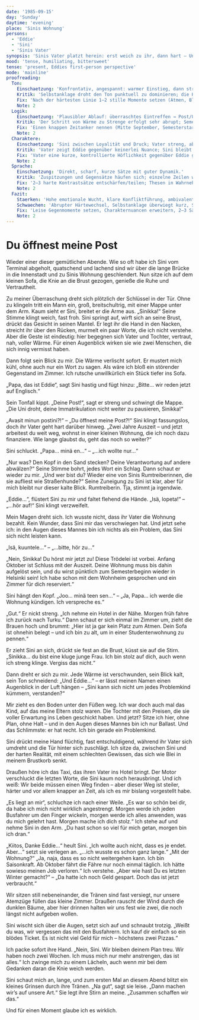 ```yaml
---
date: '1985-09-15'
day: 'Sunday'
daytime: 'evening'
place: 'Sinis Wohnung'
persons:
  - 'Eddie'
  - 'Sini'
  - 'Sinis Vater'
synopsis: 'Sinis Vater platzt herein: erst weich zu ihr, dann hart – Uni, Wohnung, Ende der Auszeit; zu mir kalt, und ich verstehe: Ich kann hier nicht bleiben.'
mood: 'tense, humiliating, bittersweet'
tense: 'present, Eddies first-person perspective'
mode: 'mainline'
proofreading:
  Ton:
    Einschaetzung: 'Konfrontativ, angespannt: warmer Einstieg, dann strenge Ansage; Eddies Verletzlichkeit ist spürbar.'
    Kritik: 'Selbstanklage droht den Ton punktuell zu dominieren; die Härte des Vaters überblendet kurz die leisen Töne.'
    Fix: 'Nach der härtesten Linie 1–2 stille Momente setzen (Atmen, Blick weg, Handdruck); Eddies Trotz-Mikrogesten einbauen; am Schluss die Hoffnung leise, nicht pathetisch rahmen.'
    Note: 2
  Logik:
    Einschaetzung: 'Plausibler Ablauf: überraschtes Eintreffen → Post/Uni → Deadline/Hotel → Konsequenzen; finanzielle Abhängigkeit erklärt die Härte.'
    Kritik: 'Der Schritt von Wärme zu Strenge erfolgt sehr abrupt; Semester-/Zeitfenster könnte einmal verankert werden.'
    Fix: 'Einen knappen Zeitanker nennen (Mitte September, Semesterstart Anfang Oktober); Vaters Umschwenken mit einem Mini-Auslöser markieren (Blick auf Mappe/Chaos im Zimmer).'
    Note: 2
  Charaktere:
    Einschaetzung: 'Sini zwischen Loyalität und Druck; Vater streng, aber mit echter Zuneigung; Eddie verletzlich, sucht Haltung.'
    Kritik: 'Vater zeigt Eddie gegenüber keinerlei Nuance; Sini bleibt im Streit teils Stichwortgeberin.'
    Fix: 'Vater eine kurze, kontrollierte Höflichkeit gegenüber Eddie gönnen (ein Wort/Blick); Sini eine aktive Schutzgeste geben (zwischenstellen, Hand auf Eddie); Eddie einen Hauch Trotz oder Humor blitzen lassen.'
    Note: 2
  Sprache:
    Einschaetzung: 'Direkt, scharf, kurze Sätze mit guter Dynamik.'
    Kritik: 'Zuspitzungen und Gegensätze häufen sich; einzelne Zeilen wirken wie Thesen.'
    Fix: '2–3 harte Kontrastsätze entschärfen/teilen; Thesen in Wahrnehmung übersetzen (Geräusch, Griff, Haltung); Adjektivdichte minimal senken.'
    Note: 2
  Fazit:
    Staerken: 'Hohe emotionale Wucht, klare Konfliktführung, ambivalenter Vater, Eddies Selbsterkenntnis.'
    Schwaechen: 'Abrupter Härtewechsel, Selbstanklage überwiegt kurz, Sini reaktiv.'
    Fix: 'Leise Gegenmomente setzen, Charakternuancen erweitern, 2–3 Sätze straffen/erden, Zeitanker nennen.'
    Note: 2
---
```


# Du öffnest meine Post

Wieder einer dieser gemütlichen Abende. Wie so oft habe ich Sini vom Terminal
abgeholt, quatschend und lachend sind wir über die lange Brücke in die
Innenstadt und zu Sinis Wohnung geschlendert. Nun sitze ich auf dem kleinen
Sofa, die Knie an die Brust gezogen, genieße die Ruhe und Vertrautheit.

Zu meiner Überraschung dreht sich plötzlich der Schlüssel in der Tür. Ohne zu
klingeln tritt ein Mann ein, groß, breitschultrig, mit einer Mappe unter dem
Arm. Kaum sieht er Sini, breitet er die Arme aus. „Sinikka!“ Seine Stimme klingt
weich, fast froh. Sini springt auf, wirft sich an seine Brust, drückt das
Gesicht in seinen Mantel. Er legt ihr die Hand in den Nacken, streicht ihr über
den Rücken, murmelt ein paar Worte, die ich nicht verstehe. Aber die Geste ist
eindeutig: hier begegnen sich Vater und Tochter, vertraut, nah, voller Wärme.
Für einen Augenblick wirken sie wie zwei Menschen, die sich innig vermisst
haben.

Dann folgt sein Blick zu mir. Die Wärme verlischt sofort. Er mustert mich kühl,
ohne auch nur ein Wort zu sagen. Als wäre ich bloß ein störender Gegenstand im
Zimmer. Ich rutsche unwillkürlich ein Stück tiefer ins Sofa.

„Papa, das ist Eddie“, sagt Sini hastig und fügt hinzu: „Bitte… wir reden jetzt
auf Englisch.“

Sein Tonfall kippt. „Deine Post!“, sagt er streng und schwingt die Mappe. „Die
Uni droht, deine Immatrikulation nicht weiter zu pausieren, Sinikka!“

„Avasit minun postini?!“ – „Du öffnest meine Post?!“ Sini klingt fassungslos,
doch ihr Vater geht hart darüber hinweg. „Zwei Jahre Auszeit – und jetzt
arbeitest du weit weg, wohnst in einer kleinen Wohnung, die ich noch dazu
finanziere. Wie lange glaubst du, geht das noch so weiter?“

Sini schluckt. „Papa… minä en…“ – „…ich wollte nur…“

„Nur was? Den Kopf in den Sand stecken? Deine Verantwortung auf andere
abwälzen?“ Seine Stimme bohrt, jedes Wort ein Schlag. Dann schaut er wieder zu
mir. „Und wer bist du? Wieder eine von Sinis Rumtreiberinnen, die sie aufliest
wie Straßenhunde?“ Seine Zuneigung zu Sini ist klar, aber für mich bleibt nur
dieser kalte Blick. Rumtreiberin. Tja, stimmt ja irgendwie.

„Eddie…“, flüstert Sini zu mir und faltet flehend die Hände. „Isä, lopeta!“ –
„…hör auf!“ Sini klingt verzweifelt.

Mein Magen dreht sich. Ich wusste nicht, dass ihr Vater die Wohnung bezahlt.
Kein Wunder, dass Sini mir das verschwiegen hat. Und jetzt sehe ich: in den
Augen dieses Mannes bin ich nichts als ein Problem, das Sini sich nicht leisten
kann.

„Isä, kuuntele…“ – „…bitte, hör zu…“

„Nein, Sinikka! Du hörst mir jetzt zu! Diese Trödelei ist vorbei. Anfang Oktober
ist Schluss mit der Auszeit. Deine Wohnung muss bis dahin aufgelöst sein, und du
wirst pünktlich zum Semesterbeginn wieder in Helsinki sein! Ich habe schon mit
dem Wohnheim gesprochen und ein Zimmer für dich reserviert.“

Sini hängt den Kopf. „Joo… minä teen sen…“ – „Ja, Papa… ich werde die Wohnung
kündigen. Ich verspreche es.“

„Gut.“ Er nickt streng. „Ich nehme ein Hotel in der Nähe. Morgen früh fahre ich
zurück nach Turku.“ Dann schaut er sich einmal im Zimmer um, zieht die Brauen
hoch und brummt: „Hier ist ja gar kein Platz zum Atmen. Dein Sofa ist ohnehin
belegt – und ich bin zu alt, um in einer Studentenwohnung zu pennen.“

Er zieht Sini an sich, drückt sie fest an die Brust, küsst sie auf die Stirn.
„Sinikka… du bist eine kluge junge Frau. Ich bin stolz auf dich, auch wenn ich
streng klinge. Vergiss das nicht.“

Dann dreht er sich zu mir. Jede Wärme ist verschwunden, sein Blick kalt, sein
Ton schneidend: „Und Eddie…“ – er lässt meinen Namen einen Augenblick in der
Luft hängen – „Sini kann sich nicht um jedes Problemkind kümmern, verstanden?“

Mir zieht es den Boden unter den Füßen weg. Ich war doch auch mal das Kind, auf
das meine Eltern stolz waren. Die Tochter mit den Preisen, die sie voller
Erwartung ins Leben geschickt haben. Und jetzt? Sitze ich hier, ohne Plan, ohne
Halt – und in den Augen dieses Mannes bin ich nur Ballast. Und das Schlimmste:
er hat recht. Ich bin gerade ein Problemkind.

Sini drückt meine Hand flüchtig, fast entschuldigend, während ihr Vater sich
umdreht und die Tür hinter sich zuschlägt. Ich sitze da, zwischen Sini und der
harten Realität, mit einem schlechten Gewissen, das sich wie Blei in meinem
Brustkorb senkt.

Draußen höre ich das Taxi, das ihren Vater ins Hotel bringt. Der Motor
verschluckt die letzten Worte, die Sini kaum noch herausbringt. Und ich weiß:
Wir beide müssen einen Weg finden – aber dieser Weg ist steiler, härter und vor
allem knapper an Zeit, als ich es mir bislang vorgestellt habe.

„Es liegt an mir“, schluchze ich nach einer Weile. „Es war so schön bei dir, da
habe ich mich nicht wirklich angestrengt. Morgen werde ich jeden Busfahrer um
den Finger wickeln, morgen werde ich alles anwenden, was du mich gelehrt hast.
Morgen mache ich dich stolz.“ Ich stehe auf und nehme Sini in den Arm. „Du hast
schon so viel für mich getan, morgen bin ich dran.“

„Kiitos, Danke Eddie…“ heult Sini. „Ich wollte auch nicht, dass es je endet.
Aber…“ setzt sie verlegen an. „…ich wusste es schon ganz lange.“ „Mit der
Wohnung?“ „Ja, naja, dass es so nicht weitergehen kann. Ich bin Saisonkraft. Ab
Oktober fährt die Fähre nur noch einmal täglich. Ich hätte sowieso meinen Job
verloren.“ Ich verstehe. „Aber wie hast Du es letzten Winter gemacht?“ – „Da
hatte ich noch Geld gespart. Doch das ist jetzt verbraucht.“

Wir sitzen still nebeneinander, die Tränen sind fast versiegt, nur unsere
Atemzüge füllen das kleine Zimmer. Draußen rauscht der Wind durch die dunklen
Bäume, aber hier drinnen halten wir uns fest wie zwei, die noch längst nicht
aufgeben wollen.

Sini wischt sich über die Augen, setzt sich auf und schnaubt trotzig. „Weißt du
was, wir vergessen das mit den Busfahrern. Ich kauf dir einfach so ein blödes
Ticket. Es ist nicht viel Geld für mich – höchstens zwei Pizzas.“

Ich packe sofort ihre Hand. „Nein, Sini. Wir bleiben deinem Plan treu. Wir haben
noch zwei Wochen. Ich muss mich nur mehr anstrengen, das ist alles.“ Ich zwinge
mich zu einem Lächeln, auch wenn mir bei dem Gedanken daran die Knie weich
werden.

Sini schaut mich an, lange, und zum ersten Mal an diesem Abend blitzt ein
kleines Grinsen durch ihre Tränen. „Na gut“, sagt sie leise. „Dann machen wir’s
auf unsere Art.“ Sie legt ihre Stirn an meine. „Zusammen schaffen wir das.“

Und für einen Moment glaube ich es wirklich.

